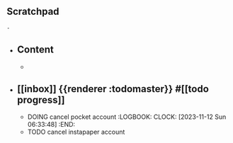 ## Scratchpad
	-
- ## Content
	-
- ## [[inbox]] {{renderer :todomaster}} #[[todo progress]]
	- DOING cancel pocket account
	  :LOGBOOK:
	  CLOCK: [2023-11-12 Sun 06:33:48]
	  :END:
	- TODO cancel instapaper account